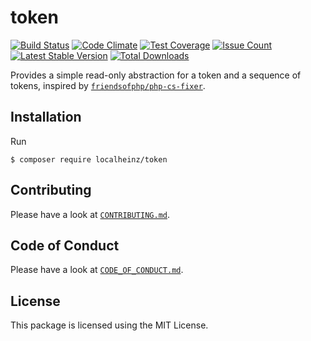 # token

[![Build Status](https://travis-ci.org/localheinz/token.svg?branch=master)](https://travis-ci.org/localheinz/token)
[![Code Climate](https://codeclimate.com/github/localheinz/token/badges/gpa.svg)](https://codeclimate.com/github/localheinz/token)
[![Test Coverage](https://codeclimate.com/github/localheinz/token/badges/coverage.svg)](https://codeclimate.com/github/localheinz/token/coverage)
[![Issue Count](https://codeclimate.com/github/localheinz/token/badges/issue_count.svg)](https://codeclimate.com/github/localheinz/token)
[![Latest Stable Version](https://poser.pugx.org/localheinz/token/v/stable)](https://packagist.org/packages/localheinz/token)
[![Total Downloads](https://poser.pugx.org/localheinz/token/downloads)](https://packagist.org/packages/localheinz/token)

Provides a simple read-only abstraction for a token and a sequence of tokens, inspired by [`friendsofphp/php-cs-fixer`](http://github.com/FriendsOfPHP/PHP-CS-Fixer).

## Installation

Run

```
$ composer require localheinz/token
```

## Contributing

Please have a look at [`CONTRIBUTING.md`](.github/CONTRIBUTING.md).

## Code of Conduct

Please have a look at [`CODE_OF_CONDUCT.md`](.github/CODE_OF_CONDUCT.md).

## License

This package is licensed using the MIT License.
